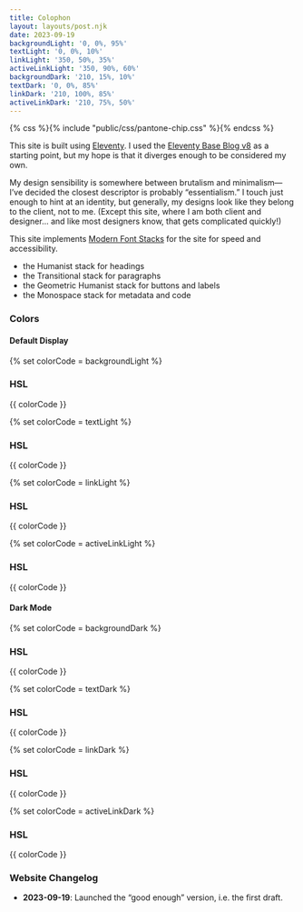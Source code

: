 ```yaml
---
title: Colophon
layout: layouts/post.njk
date: 2023-09-19
backgroundLight: '0, 0%, 95%'
textLight: '0, 0%, 10%'
linkLight: '350, 50%, 35%'
activeLinkLight: '350, 90%, 60%'
backgroundDark: '210, 15%, 10%'
textDark: '0, 0%, 85%'
linkDark: '210, 100%, 85%'
activeLinkDark: '210, 75%, 50%'
---
```


{% css %}{% include "public/css/pantone-chip.css" %}{% endcss %}

This site is built using [Eleventy](https://11ty.dev). I used the [Eleventy Base Blog v8](https://eleventy-base-blog.netlify.app) as a starting point, but my hope is that it diverges enough to be considered my own.

My design sensibility is somewhere between brutalism and minimalism—I’ve decided the closest descriptor is probably “essentialism.” I touch just enough to hint at an identity, but generally, my designs look like they belong to the client, not to me. (Except this site, where I am both client and designer... and like most designers know, that gets complicated quickly!)

This site implements [Modern Font Stacks](https://modernfontstacks.com/) for the site for speed and accessibility. 
* the Humanist stack for headings
* the Transitional stack for paragraphs
* the Geometric Humanist stack for buttons and labels
* the Monospace stack for metadata and code

### Colors

#### Default Display

<div class="chip-container">

  {% set colorCode = backgroundLight %}
  <div class="chip">
    <div class="chip-color backgroundLight">
    </div>
    <div class="chip-label-box">
      <div class="chip-label">
        <h3>HSL</h3>
        <p>{{ colorCode }}</p>
      </div>
    </div>
  </div>

  {% set colorCode = textLight %}
  <div class="chip">
    <div class="chip-color textLight">
    </div>
    <div class="chip-label-box">
      <div class="chip-label">
        <h3>HSL</h3>
        <p>{{ colorCode }}</p>
      </div>
    </div>
  </div>

  {% set colorCode = linkLight %}
  <div class="chip">
    <div class="chip-color linkLight">
    </div>
    <div class="chip-label-box">
      <div class="chip-label">
        <h3>HSL</h3>
        <p>{{ colorCode }}</p>
      </div>
    </div>
  </div>

  {% set colorCode = activeLinkLight %}
  <div class="chip">
    <div class="chip-color activeLinkLight">
    </div>
    <div class="chip-label-box">
      <div class="chip-label">
        <h3>HSL</h3>
        <p>{{ colorCode }}</p>
      </div>
    </div>
  </div>

</div>

#### Dark Mode
<div class="chip-container">

  {% set colorCode = backgroundDark %}
  <div class="chip">
    <div class="chip-color backgroundDark">
    </div>
    <div class="chip-label-box">
      <div class="chip-label">
        <h3>HSL</h3>
        <p>{{ colorCode }}</p>
      </div>
    </div>
  </div>

  {% set colorCode = textDark %}
  <div class="chip">
    <div class="chip-color textDark">
    </div>
    <div class="chip-label-box">
      <div class="chip-label">
        <h3>HSL</h3>
        <p>{{ colorCode }}</p>
      </div>
    </div>
  </div>

  {% set colorCode = linkDark %}
  <div class="chip">
    <div class="chip-color linkDark">
    </div>
    <div class="chip-label-box">
      <div class="chip-label">
        <h3>HSL</h3>
        <p>{{ colorCode }}</p>
      </div>
    </div>
  </div>

  {% set colorCode = activeLinkDark %}
  <div class="chip">
    <div class="chip-color activeLinkDark">
    </div>
    <div class="chip-label-box">
      <div class="chip-label">
        <h3>HSL</h3>
        <p>{{ colorCode }}</p>
      </div>
    </div>
  </div>

</div>

### Website Changelog

* **2023-09-19**: Launched the “good enough” version, i.e. the first draft.